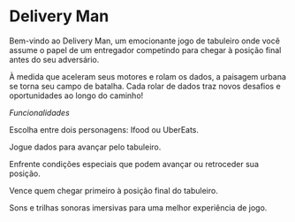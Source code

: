 # Delivery Man

Bem-vindo ao Delivery Man, um emocionante jogo de tabuleiro onde você assume o papel de um entregador competindo para chegar à posição final antes do seu adversário.

À medida que aceleram seus motores e rolam os dados, a paisagem urbana se torna seu campo de batalha. Cada rolar de dados traz novos desafios e oportunidades ao longo do caminho!

*Funcionalidades*

Escolha entre dois personagens: Ifood ou UberEats.

Jogue dados para avançar pelo tabuleiro.

Enfrente condições especiais que podem avançar ou retroceder sua posição.

Vence quem chegar primeiro à posição final do tabuleiro.

Sons e trilhas sonoras imersivas para uma melhor experiência de jogo.
